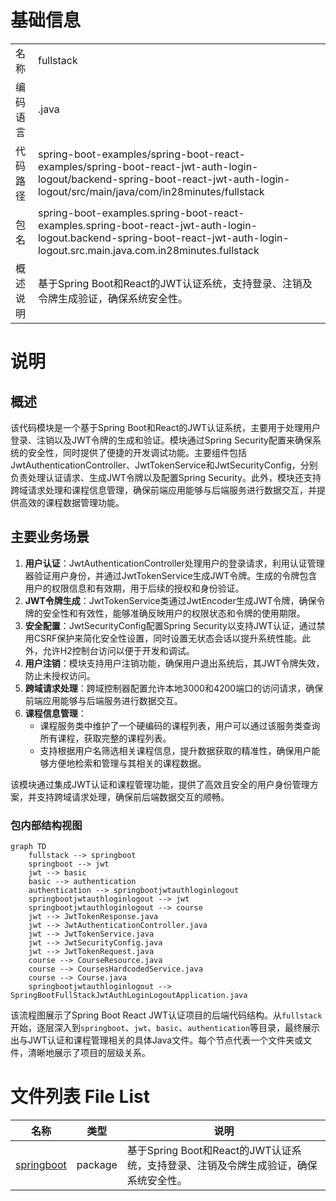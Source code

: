 # 基础信息

|      |      |
|------|------|
| 名称 | fullstack |
| 编码语言 | .java |
| 代码路径 | spring-boot-examples/spring-boot-react-examples/spring-boot-react-jwt-auth-login-logout/backend-spring-boot-react-jwt-auth-login-logout/src/main/java/com/in28minutes/fullstack |
| 包名 | spring-boot-examples.spring-boot-react-examples.spring-boot-react-jwt-auth-login-logout.backend-spring-boot-react-jwt-auth-login-logout.src.main.java.com.in28minutes.fullstack |
| 概述说明 | 基于Spring Boot和React的JWT认证系统，支持登录、注销及令牌生成验证，确保系统安全性。 |

# 说明

## 概述

该代码模块是一个基于Spring Boot和React的JWT认证系统，主要用于处理用户登录、注销以及JWT令牌的生成和验证。模块通过Spring Security配置来确保系统的安全性，同时提供了便捷的开发调试功能。主要组件包括JwtAuthenticationController、JwtTokenService和JwtSecurityConfig，分别负责处理认证请求、生成JWT令牌以及配置Spring Security。此外，模块还支持跨域请求处理和课程信息管理，确保前端应用能够与后端服务进行数据交互，并提供高效的课程数据管理功能。

## 主要业务场景

1. **用户认证**：JwtAuthenticationController处理用户的登录请求，利用认证管理器验证用户身份，并通过JwtTokenService生成JWT令牌。生成的令牌包含用户的权限信息和有效期，用于后续的授权和身份验证。
2. **JWT令牌生成**：JwtTokenService类通过JwtEncoder生成JWT令牌，确保令牌的安全性和有效性，能够准确反映用户的权限状态和令牌的使用期限。
3. **安全配置**：JwtSecurityConfig配置Spring Security以支持JWT认证，通过禁用CSRF保护来简化安全性设置，同时设置无状态会话以提升系统性能。此外，允许H2控制台访问以便于开发和调试。
4. **用户注销**：模块支持用户注销功能，确保用户退出系统后，其JWT令牌失效，防止未授权访问。
5. **跨域请求处理**：跨域控制器配置允许本地3000和4200端口的访问请求，确保前端应用能够与后端服务进行数据交互。
6. **课程信息管理**：
   - 课程服务类中维护了一个硬编码的课程列表，用户可以通过该服务类查询所有课程，获取完整的课程列表。
   - 支持根据用户名筛选相关课程信息，提升数据获取的精准性，确保用户能够方便地检索和管理与其相关的课程数据。

该模块通过集成JWT认证和课程管理功能，提供了高效且安全的用户身份管理方案，并支持跨域请求处理，确保前后端数据交互的顺畅。


### 包内部结构视图

```mermaid
graph TD
    fullstack --> springboot
    springboot --> jwt
    jwt --> basic
    basic --> authentication
    authentication --> springbootjwtauthloginlogout
    springbootjwtauthloginlogout --> jwt
    springbootjwtauthloginlogout --> course
    jwt --> JwtTokenResponse.java
    jwt --> JwtAuthenticationController.java
    jwt --> JwtTokenService.java
    jwt --> JwtSecurityConfig.java
    jwt --> JwtTokenRequest.java
    course --> CourseResource.java
    course --> CoursesHardcodedService.java
    course --> Course.java
    springbootjwtauthloginlogout --> SpringBootFullStackJwtAuthLoginLogoutApplication.java
```

该流程图展示了Spring Boot React JWT认证项目的后端代码结构。从`fullstack`开始，逐层深入到`springboot`、`jwt`、`basic`、`authentication`等目录，最终展示出与JWT认证和课程管理相关的具体Java文件。每个节点代表一个文件夹或文件，清晰地展示了项目的层级关系。

# 文件列表 File List

| 名称   | 类型  | 说明 |
|-------|------|-------------|
| [springboot](springboot/_module.md) | package | 基于Spring Boot和React的JWT认证系统，支持登录、注销及令牌生成验证，确保系统安全性。 |


